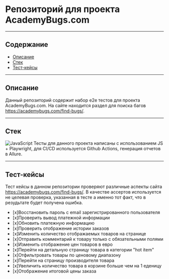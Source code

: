 # Репозиторий для проекта AcademyBugs.com
---
## Содержание
- [Описание](#Описание)
- [Стек](#Стек)
- [Тест-кейсы](#Тест-кейсы)




---
## Описание
Данный репозиторий содержит набор e2e тестов для проекта AcademyBugs.com. На сайте находится раздел для поиска багов https://academybugs.com/find-bugs/.


---




## Стек
![JavaScript](https://icongr.am/devicon/javascript-original.svg?size=50&color=currentColor)
Тесты для данного проекта написаны с использованием JS + Playwright, для CI/CD используется Github Actions, генерация отчетов в Allure.

---
## Тест-кейсы
Тест кейсы в данном репозитории проверяют различные аспекты сайта https://academybugs.com/find-bugs/. В качестве ассертов используется не целевая проверка, указанная в тесте а именно тот факт, что в резудьтате будет получена ошибка.
- [x]Восстановить пароль c email зарегистрированного пользователя
- [x]Проверить вывод платежной информации
- [x]Обновить платежную информацию
- [x]Проверить отображение истории заказов
- [x]Изменить количество отображаемых товаров на странице
- [x]Отправить комментарий к товару только с обязательными полями
- [x]Изменить отображение цен товаров в евро
- [x]Перейти на детальную страницу товара в категории "hot item"
- [x]Отфильтровать товары по ценовому диапазону
- [x]Перейти на страницу производителя товара
- [x]Увеличить количество товара в корзине больше чем на 1 еденицу
- [x]Отображение итоговой цены заказа

